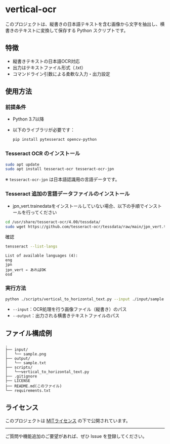 # vertical-ocr

このプロジェクトは、縦書きの日本語テキストを含む画像から文字を抽出し、横書きのテキストに変換して保存する Python スクリプトです。

## 特徴

* 縦書きテキストの日本語OCR対応
* 出力はテキストファイル形式（.txt）
* コマンドライン引数による柔軟な入力・出力設定

## 使用方法

### 前提条件

* Python 3.7以降
* 以下のライブラリが必要です：

  ```bash
  pip install pytesseract opencv-python
  ```

### Tesseract OCR のインストール

```bash
sudo apt update
sudo apt install tesseract-ocr tesseract-ocr-jpn
```

※ `tesseract-ocr-jpn` は日本語認識用の言語データです。

### Tesseract 追加の言語データファイルのインストール

* jpn_vert.trainedataをインストールしていない場合、以下の手順でインストールを行ってください
```bash
cd /usr/share/tesseract-ocr/4.00/tessdata/
sudo wget https://github.com/tesseract-ocr/tessdata/raw/main/jpn_vert.traineddata
```

確認
```bash
tensseract --list-langs
```
```
List of available languages (4):
eng
jpn
jpn_vert ← あればOK
osd
```

### 実行方法

```bash
python ./scripts/vertical_to_horizontal_text.py --input ./input/sample.png --output ./output/sample.txt
```

* `--input`：OCR処理を行う画像ファイル（縦書き）のパス
* `--output`：出力される横書きテキストファイルのパス

## ファイル構成例

```
.
├── input/
│   └── sample.png
├── output/
│   └── sample.txt
├── scripts/
│   └──vertical_to_horizontal_text.py
├── .gitignore
├── LICENSE
├── README.md(このファイル)
└── requirements.txt

```

## ライセンス

このプロジェクトは [MITライセンス](./LICENSE) の下で公開されています。

---

ご質問や機能追加のご要望があれば、ぜひ Issue を登録してください。
